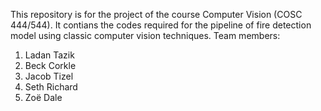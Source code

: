 This repository is for the project of the course Computer Vision (COSC 444/544).
It contians the codes required for the pipeline of fire detection model using classic computer vision techniques.
Team members:
1. Ladan Tazik
2. Beck Corkle
3. Jacob Tizel
4. Seth Richard
5. Zoë Dale
